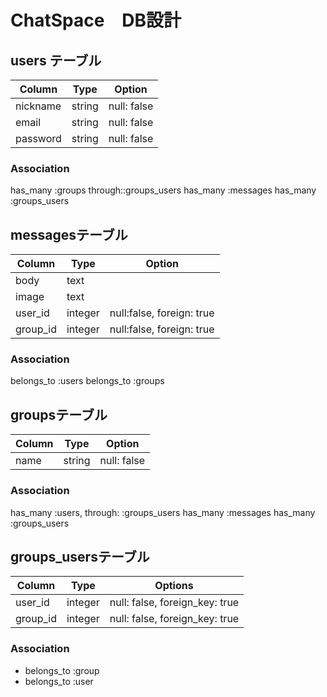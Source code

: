# ChatSpace　DB設計
## users テーブル
|Column|Type|Option|
|------|----|------|
|nickname|string|null: false|
|email|string|null: false|
|password|string|null: false|
### Association
has_many :groups through::groups_users
has_many :messages
has_many :groups_users

## messagesテーブル
|Column|Type|Option|
|------|----|------|
|body|text||
|image|text||
|user_id|integer|null:false, foreign: true|
|group_id|integer|null:false, foreign: true|
### Association
belongs_to :users
belongs_to :groups

## groupsテーブル
|Column|Type|Option|
|------|----|------|
|name|string|null: false|
### Association
has_many :users, through: :groups_users
has_many :messages
has_many :groups_users

## groups_usersテーブル
|Column|Type|Options|
|------|----|-------|
|user_id|integer|null: false, foreign_key: true|
|group_id|integer|null: false, foreign_key: true|
### Association
- belongs_to :group
- belongs_to :user

